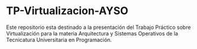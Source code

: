 # TP-Virtualizacion-AYSO
Este repositorio esta destinado a la presentación del Trabajo Práctico sobre Virtualización para la materia Arquitectura y Sistemas Operativos de la Tecnicatura Universitaria en Programación.
